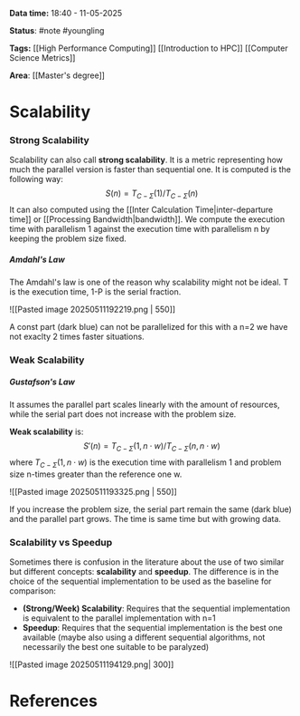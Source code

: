 **Data time:** 18:40 - 11-05-2025

**Status**: #note #youngling 

**Tags:** [[High Performance Computing]] [[Introduction to HPC]] [[Computer Science Metrics]]

**Area**: [[Master's degree]]
# Scalability
### Strong Scalability
Scalability can also call **strong scalability**. It is a metric representing how much the parallel version is faster than sequential one. It is computed is the following way:
$$S(n) = T_{C-\Sigma}(1)/T_{C-\Sigma}(n)$$
It can also computed using the [[Inter Calculation Time|inter-departure time]] or [[Processing Bandwidth|bandwidth]]. We compute the execution time with parallelism 1 against the execution time with parallelism n by keeping the problem size fixed.
##### Amdahl's Law
The Amdahl's law is one of the reason why scalability might not be ideal. T is the execution time, 1-P is the serial fraction.

![[Pasted image 20250511192219.png | 550]]

A const part (dark blue) can not be parallelized for this with a n=2 we have not exaclty 2 times faster situations. 
### Weak Scalability
##### Gustafson's Law
It assumes the parallel part scales linearly with the amount of resources, while the serial part does not increase with the problem size.

**Weak scalability** is:
$$S'(n) = T_{C-\Sigma}(1, n\cdot w)/T_{C-\Sigma}(n,n\cdot w)$$
where $T_{C-\Sigma}(1, n\cdot w)$ is the execution time with parallelism 1 and problem size n-times greater than the reference one w.

![[Pasted image 20250511193325.png | 550]]

If you increase the problem size, the serial part remain the same (dark blue) and the parallel part grows. The time is same time but with growing data.
### Scalability vs Speedup
Sometimes there is confusion in the literature about the use of two similar but different concepts: **scalability** and **speedup**. The difference is in the choice of the sequential implementation to be used as the baseline for comparison:

- **(Strong/Week) Scalability**: Requires that the sequential implementation is equivalent to the parallel implementation with n=1
- **Speedup**: Requires that the sequential implementation is the best one available (maybe also using a different sequential algorithms, not necessarily the best one suitable to be paralyzed)

![[Pasted image 20250511194129.png| 300]]
# References